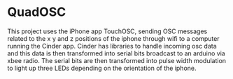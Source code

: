 # QuadOSC
This project uses the iPhone app TouchOSC, sending OSC messages related to the x y and z
positions of the iphone through wifi to a computer running the Cinder app. Cinder has 
libraries to handle incoming osc data and this data is then transformed into serial
bits broadcast to an arduino via xbee radio. The serial bits are then transformed into
pulse width modulation to light up three LEDs depending on the orientation of the 
iphone.
